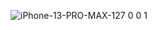 ![iPhone-13-PRO-MAX-127 0 0 1](https://github.com/user-attachments/assets/77deb78c-7d64-406c-afcf-ece46d68c358)
